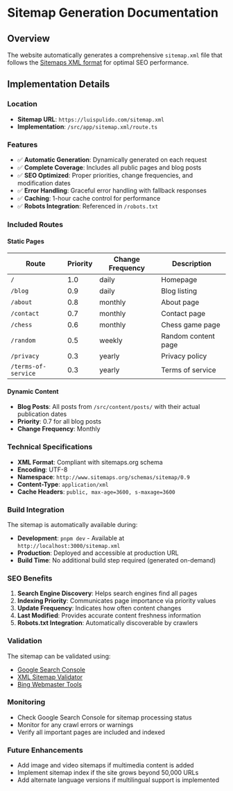 # Sitemap Generation Documentation

## Overview
The website automatically generates a comprehensive `sitemap.xml` file that follows the [Sitemaps XML format](https://www.sitemaps.org/protocol.html) for optimal SEO performance.

## Implementation Details

### Location
- **Sitemap URL**: `https://luispulido.com/sitemap.xml`
- **Implementation**: `/src/app/sitemap.xml/route.ts`

### Features
- ✅ **Automatic Generation**: Dynamically generated on each request
- ✅ **Complete Coverage**: Includes all public pages and blog posts
- ✅ **SEO Optimized**: Proper priorities, change frequencies, and modification dates
- ✅ **Error Handling**: Graceful error handling with fallback responses
- ✅ **Caching**: 1-hour cache control for performance
- ✅ **Robots Integration**: Referenced in `/robots.txt`

### Included Routes

#### Static Pages
| Route | Priority | Change Frequency | Description |
|-------|----------|------------------|-------------|
| `/` | 1.0 | daily | Homepage |
| `/blog` | 0.9 | daily | Blog listing |
| `/about` | 0.8 | monthly | About page |
| `/contact` | 0.7 | monthly | Contact page |
| `/chess` | 0.6 | monthly | Chess game page |
| `/random` | 0.5 | weekly | Random content page |
| `/privacy` | 0.3 | yearly | Privacy policy |
| `/terms-of-service` | 0.3 | yearly | Terms of service |

#### Dynamic Content
- **Blog Posts**: All posts from `/src/content/posts/` with their actual publication dates
- **Priority**: 0.7 for all blog posts
- **Change Frequency**: Monthly

### Technical Specifications
- **XML Format**: Compliant with sitemaps.org schema
- **Encoding**: UTF-8
- **Namespace**: `http://www.sitemaps.org/schemas/sitemap/0.9`
- **Content-Type**: `application/xml`
- **Cache Headers**: `public, max-age=3600, s-maxage=3600`

### Build Integration
The sitemap is automatically available during:
- **Development**: `pnpm dev` - Available at `http://localhost:3000/sitemap.xml`
- **Production**: Deployed and accessible at production URL
- **Build Time**: No additional build step required (generated on-demand)

### SEO Benefits
1. **Search Engine Discovery**: Helps search engines find all pages
2. **Indexing Priority**: Communicates page importance via priority values
3. **Update Frequency**: Indicates how often content changes
4. **Last Modified**: Provides accurate content freshness information
5. **Robots.txt Integration**: Automatically discoverable by crawlers

### Validation
The sitemap can be validated using:
- [Google Search Console](https://search.google.com/search-console)
- [XML Sitemap Validator](https://www.xml-sitemaps.com/validate-xml-sitemap.html)
- [Bing Webmaster Tools](https://www.bing.com/webmasters)

### Monitoring
- Check Google Search Console for sitemap processing status
- Monitor for any crawl errors or warnings
- Verify all important pages are included and indexed

### Future Enhancements
- Add image and video sitemaps if multimedia content is added
- Implement sitemap index if the site grows beyond 50,000 URLs
- Add alternate language versions if multilingual support is implemented